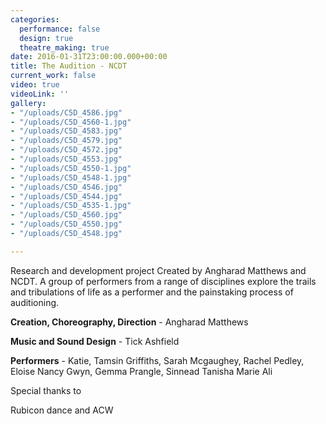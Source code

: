 ```yaml
---
categories:
  performance: false
  design: true
  theatre_making: true
date: 2016-01-31T23:00:00.000+00:00
title: The Audition - NCDT
current_work: false
video: true
videoLink: ''
gallery:
- "/uploads/C5D_4586.jpg"
- "/uploads/C5D_4560-1.jpg"
- "/uploads/C5D_4583.jpg"
- "/uploads/C5D_4579.jpg"
- "/uploads/C5D_4572.jpg"
- "/uploads/C5D_4553.jpg"
- "/uploads/C5D_4550-1.jpg"
- "/uploads/C5D_4548-1.jpg"
- "/uploads/C5D_4546.jpg"
- "/uploads/C5D_4544.jpg"
- "/uploads/C5D_4535-1.jpg"
- "/uploads/C5D_4560.jpg"
- "/uploads/C5D_4550.jpg"
- "/uploads/C5D_4548.jpg"

---
```

Research and development project Created by Angharad Matthews and NCDT. A group of performers from a range of disciplines explore the trails and tribulations of life as a performer and the painstaking process of auditioning.   

**Creation, Choreography, Direction** - Angharad Matthews

**Music and Sound Design** - Tick Ashfield

**Performers** - Katie, Tamsin Griffiths, Sarah Mcgaughey, Rachel Pedley, Eloise Nancy Gwyn, Gemma Prangle, Sinnead Tanisha Marie Ali

Special thanks to

Rubicon dance and ACW